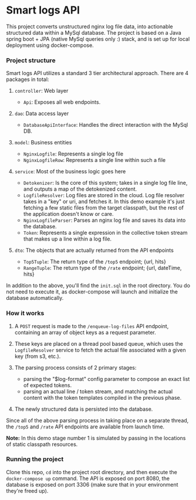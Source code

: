 # Smart logs API

This project converts unstructured nginx log file data, into actionable structured data within a MySql database. The project is based on a Java spring boot + JPA (native MySql queries only :) stack, and is set up for local deployment using docker-compose.

### Project structure
Smart logs API utilizes a standard 3 tier architectural approach. There are 4 packages in total:
1. `controller`: Web layer
	- `Api`: Exposes all web endpoints.
2. `dao`: Data access layer
	- `DatabaseApiInterface`: Handles the direct interaction with the MySql DB.
3. `model`: Business entities
	- `NginxLogfile`: Represents a single log file
	- `NginxLogfileRow`: Represents a single line within such a file

4. `service`: Most of the business logic goes here
	- `Detokenizer`: Is the core of this system; takes in a single log file line, and outputs a map of the detokenized content.
	- `LogfileResolver`: Log files are stored in the cloud. Log file resolver takes in a "key" or uri, and fetches it. In this demo example it's just fetching a few static files from the target classpath, but the rest of the application doesn't know or care.
	- `NginxLogfileParser`: Parses an nginx log file and saves its data into the database.
	- `Token`: Represents a single expression in the collective token stream that makes up a line within a log file.

5. `dto`: The objects that are actually returned from the API endpoints
	- `Top5Tuple`: The return type of the `/top5` endpoint; {url, hits}
	- `RangeTuple`: The return type of the `/rate` endpoint; {url, dateTime, hits}

In addition to the above, you'll find the `init.sql` in the root directory. You do not need to execute it, as docker-compose will 
launch and initialize the database automatically.

### How it works
1. A `POST` request is made to the `/enqueue-log-files` API endpoint, containing 
an array of object keys as a request parameter. 

2. These keys are placed on a thread pool based queue, which uses the `LogfileResolver` 
service to fetch the actual file associated with a given key (from s3, etc.).

3. The parsing process consists of 2 primary stages:
    - parsing the "$log-format" config parameter to 
    compose an exact list of expected tokens.
    - parsing an actual line / token stream, and matching the actual
    content with the token templates compiled in the previous phase.
4. The newly structured data is persisted into the database.

Since all of the above parsing process in taking place on a separate thread, the
 `/top5` and `/rate` API endpoints are available from launch time.
 
 **Note:** In this demo stage number 1 is simulated by passing in the locations of 
 static classpath resources.

### Running the project
Clone this repo,  `cd` into the project root directory, and then execute the `docker-compose up` command.
The API is exposed on port 8080, the database is exposed on port 3306 (make sure that in your environment they're freed up).
